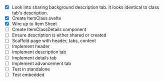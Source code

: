 - [x] Look into sharing background description tab. It looks identical to class tab's description.
- [x] Create ItemClass.svelte
- [x] Wire up to Item Sheet
- [ ] Create ItemClassDetails component
- [ ] Ensure description is either shared or created
- [ ] Scaffold page with header, tabs, content
- [ ] Implement header
- [ ] Implement description tab
- [ ] Implement details tab
- [ ] Implement advancement tab
- [ ] Test in standalone
- [ ] Test embedded